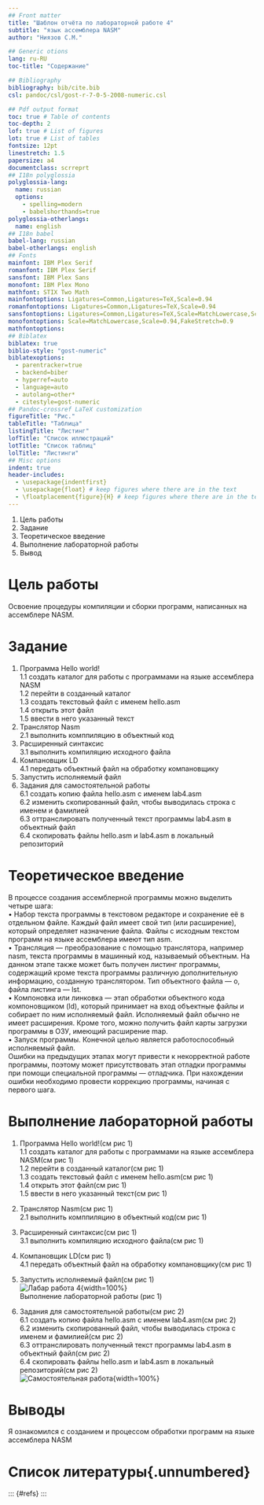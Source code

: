 ```yaml
---
## Front matter
title: "Шаблон отчёта по лабораторной работе 4"
subtitle: "язык ассемблера NASM"
author: "Ниязов С.М."

## Generic otions
lang: ru-RU
toc-title: "Содержание"

## Bibliography
bibliography: bib/cite.bib
csl: pandoc/csl/gost-r-7-0-5-2008-numeric.csl

## Pdf output format
toc: true # Table of contents
toc-depth: 2
lof: true # List of figures
lot: true # List of tables
fontsize: 12pt
linestretch: 1.5
papersize: a4
documentclass: scrreprt
## I18n polyglossia
polyglossia-lang:
  name: russian
  options:
	- spelling=modern
	- babelshorthands=true
polyglossia-otherlangs:
  name: english
## I18n babel
babel-lang: russian
babel-otherlangs: english
## Fonts
mainfont: IBM Plex Serif
romanfont: IBM Plex Serif
sansfont: IBM Plex Sans
monofont: IBM Plex Mono
mathfont: STIX Two Math
mainfontoptions: Ligatures=Common,Ligatures=TeX,Scale=0.94
romanfontoptions: Ligatures=Common,Ligatures=TeX,Scale=0.94
sansfontoptions: Ligatures=Common,Ligatures=TeX,Scale=MatchLowercase,Scale=0.94
monofontoptions: Scale=MatchLowercase,Scale=0.94,FakeStretch=0.9
mathfontoptions:
## Biblatex
biblatex: true
biblio-style: "gost-numeric"
biblatexoptions:
  - parentracker=true
  - backend=biber
  - hyperref=auto
  - language=auto
  - autolang=other*
  - citestyle=gost-numeric
## Pandoc-crossref LaTeX customization
figureTitle: "Рис."
tableTitle: "Таблица"
listingTitle: "Листинг"
lofTitle: "Список иллюстраций"
lotTitle: "Список таблиц"
lolTitle: "Листинги"
## Misc options
indent: true
header-includes:
  - \usepackage{indentfirst}
  - \usepackage{float} # keep figures where there are in the text
  - \floatplacement{figure}{H} # keep figures where there are in the text
---
```


1. Цель работы
2. Задание
3. Теоретическое введение
4. Выполнение лабораторной работы
5. Вывод

# Цель работы

Освоение процедуры компиляции и сборки программ, написанных на ассемблере NASM.

# Задание

1. Программа Hello world!  
1.1 создать каталог для работы с программами на языке ассемблера NASM  
1.2 перейти в созданный каталог  
1.3 создать текстовый файл с именем hello.asm  
1.4 открыть этот файл  
1.5 ввести в него указанный текст  
2. Транслятор Nasm  
2.1 выполнить комппиляцию в объектный код  
3. Расширенный синтаксис   
3.1 выполнить компиляцию исходного файла  
4. Компановщик LD  
4.1 передать объектный файл на обработку компановщику  
5. Запустить исполняемый файл  
6. Задания для самостоятельной работы  
6.1 создать копию файла hello.asm с именем lab4.asm  
6.2 изменить скопированный файл, чтобы выводилась строка с именем и фамилией  
6.3 оттранслировать полученный текст программы lab4.asm в объектный файл  
6.4 скопировать файлы hello.asm и lab4.asm в локальный репозиторий  

# Теоретическое введение

В процессе создания ассемблерной программы можно выделить четыре шага:  
• Набор текста программы в текстовом редакторе и сохранение её в отдельном файле. 
Каждый файл имеет свой тип (или расширение), который определяет назначение файла. 
Файлы с исходным текстом программ на языке ассемблера имеют тип asm.  
• Трансляция — преобразование с помощью транслятора, например nasm, текста программы в машинный код, называемый объектным. На данном этапе также может быть
получен листинг программы, содержащий кроме текста программы различную дополнительную информацию, созданную транслятором. Тип объектного файла — o, файла
листинга — lst.  
• Компоновка или линковка — этап обработки объектного кода компоновщиком (ld),
который принимает на вход объектные файлы и собирает по ним исполняемый файл.
Исполняемый файл обычно не имеет расширения. Кроме того, можно получить файл
карты загрузки программы в ОЗУ, имеющий расширение map.  
• Запуск программы. Конечной целью является работоспособный исполняемый файл.  
Ошибки на предыдущих этапах могут привести к некорректной работе программы,
поэтому может присутствовать этап отладки программы при помощи специальной
программы — отладчика. При нахождении ошибки необходимо провести коррекцию
программы, начиная с первого шага.

# Выполнение лабораторной работы

1. Программа Hello world!(см рис 1)   
1.1 создать каталог для работы с программами на языке ассемблера NASM(см рис 1)   
1.2 перейти в созданный каталог(см рис 1)  
1.3 создать текстовый файл с именем hello.asm(см рис 1)  
1.4 открыть этот файл(см рис 1)  
1.5 ввести в него указанный текст(см рис 1)  
2. Транслятор Nasm(см рис 1)  
2.1 выполнить комппиляцию в объектный код(см рис 1)  
3. Расширенный синтаксис(см рис 1)   
3.1 выполнить компиляцию исходного файла(см рис 1)  
4. Компановщик LD(см рис 1)  
4.1 передать объектный файл на обработку компановщику(см рис 1)  
5. Запустить исполняемый файл(см рис 1)  
![Лабар работа 4](image/lab4.1.png){width=100%}  
Выполнение лабораторной работы (рис 1)

6. Задания для самостоятельной работы(см рис 2)  
6.1 создать копию файла hello.asm с именем lab4.asm(см рис 2)  
6.2 изменить скопированный файл, чтобы выводилась строка с именем и фамилией(см рис 2)  
6.3 оттранслировать полученный текст программы lab4.asm в объектный файл(см рис 2)  
6.4 скопировать файлы hello.asm и lab4.asm в локальный репозиторий(см рис 2)  
![Самостоятельная работа](image/lab4.2.png){width=100%}
# Выводы

Я ознакомился с созданием и процессом обработки программ на языке ассемблера NASM

# Список литературы{.unnumbered}

::: {#refs}
:::
